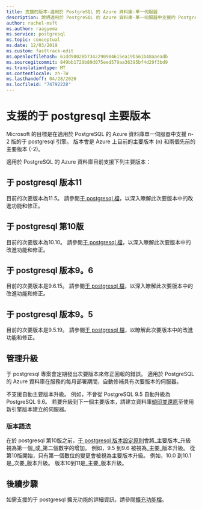 ```yaml
---
title: 支援的版本-適用於 PostgreSQL 的 Azure 資料庫-單一伺服器
description: 說明適用於 PostgreSQL 的 Azure 資料庫-單一伺服器中支援的 Postgres 主要和次要版本。
author: rachel-msft
ms.author: raagyema
ms.service: postgresql
ms.topic: conceptual
ms.date: 12/03/2019
ms.custom: fasttrack-edit
ms.openlocfilehash: 61dd98028b7342290984615ea19b561b48aaeadb
ms.sourcegitcommit: 849bb1729b89d075eed579aa36395bf4d29f3bd9
ms.translationtype: MT
ms.contentlocale: zh-TW
ms.lasthandoff: 04/28/2020
ms.locfileid: "74792228"
---
```

# <a name="supported-postgresql-major-versions"></a>支援的于 postgresql 主要版本
Microsoft 的目標是在適用於 PostgreSQL 的 Azure 資料庫單一伺服器中支援 n-2 版的于 postgresql 引擎。 版本會是 Azure 上目前的主要版本 (n) 和兩個先前的主要版本 (-2)。

適用於 PostgreSQL 的 Azure 資料庫目前支援下列主要版本：

## <a name="postgresql-version-11"></a>于 postgresql 版本11
目前的次要版本為11.5。 請參閱[于 postgresql 檔](https://www.postgresql.org/docs/11/static/release-11-5.html)，以深入瞭解此次要版本中的改進功能和修正。

## <a name="postgresql-version-10"></a>于 postgresql 第10版
目前的次要版本為10.10。 請參閱[于 postgresql 檔](https://www.postgresql.org/docs/10/static/release-10-10.html)，以深入瞭解此次要版本中的改進功能和修正。

## <a name="postgresql-version-96"></a>于 postgresql 版本9。6
目前的次要版本是9.6.15。 請參閱[于 postgresql 檔](https://www.postgresql.org/docs/9.6/static/release-9-6-15.html)，以深入瞭解此次要版本中的改進功能和修正。

## <a name="postgresql-version-95"></a>于 postgresql 版本9。5
目前的次要版本是9.5.19。 請參閱[于 postgresql 檔](https://www.postgresql.org/docs/9.5/static/release-9-5-19.html)，以瞭解此次要版本中的改進功能和修正。

## <a name="managing-upgrades"></a>管理升級
于 postgresql 專案會定期發出次要版本來修正回報的錯誤。 適用於 PostgreSQL 的 Azure 資料庫在服務的每月部署期間，自動修補具有次要版本的伺服器。 

不支援自動主要版本升級。 例如，不會從 PostgreSQL 9.5 自動升級為 PostgreSQL 9.6。 若要升級到下一個主要版本，請建立資料庫[傾印並還原](./howto-migrate-using-dump-and-restore.md)至使用新引擎版本建立的伺服器。

### <a name="version-syntax"></a>版本語法
在於 postgresql 第10版之前，[于 postgresql 版本設定原則](https://www.postgresql.org/support/versioning/)會將_主要版本_升級視為第一個_或_第二個數字的增加。 例如，9.5 到9.6 被視為_主要_版本升級。 從第10版開始，只有第一個數位的變更會被視為主要版本升級。 例如，10.0 到10.1 是_次要_版本升級。 版本10到11是_主要_版本升級。

## <a name="next-steps"></a>後續步驟
如需支援的于 postgresql 擴充功能的詳細資訊，請參閱[擴充功能檔](concepts-extensions.md)。
